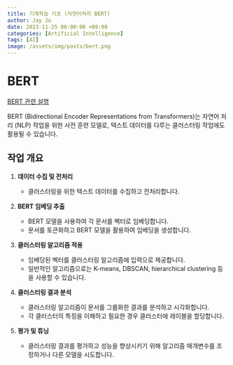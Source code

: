 ```yaml
---
title: 기계학습 기초 (자연어처리 BERT)
author: Jay Jo
date: 2023-11-25 00:00:00 +09:00
categories: [Artificial Intelligence]
tags: [AI]
image: /assets/img/posts/bert.png
---
```


# BERT

[BERT 관련 설명](https://wikidocs.net/108730)

BERT (Bidirectional Encoder Representations from Transformers)는 자연어 처리 (NLP) 작업을 위한 사전 훈련 모델로, 텍스트 데이터를 다루는 클러스터링 작업에도 활용될 수 있습니다.

## 작업 개요

1. **데이터 수집 및 전처리**
   - 클러스터링을 위한 텍스트 데이터를 수집하고 전처리합니다.

2. **BERT 임베딩 추출**
   - BERT 모델을 사용하여 각 문서를 벡터로 임베딩합니다.
   - 문서를 토큰화하고 BERT 모델을 활용하여 임베딩을 생성합니다.

3. **클러스터링 알고리즘 적용**
   - 임베딩된 벡터를 클러스터링 알고리즘에 입력으로 제공합니다.
   - 일반적인 알고리즘으로는 K-means, DBSCAN, hierarchical clustering 등을 사용할 수 있습니다.

4. **클러스터링 결과 분석**
   - 클러스터링 알고리즘이 문서를 그룹화한 결과를 분석하고 시각화합니다.
   - 각 클러스터의 특징을 이해하고 필요한 경우 클러스터에 레이블을 할당합니다.

5. **평가 및 튜닝**
   - 클러스터링 결과를 평가하고 성능을 향상시키기 위해 알고리즘 매개변수를 조정하거나 다른 모델을 시도합니다.




